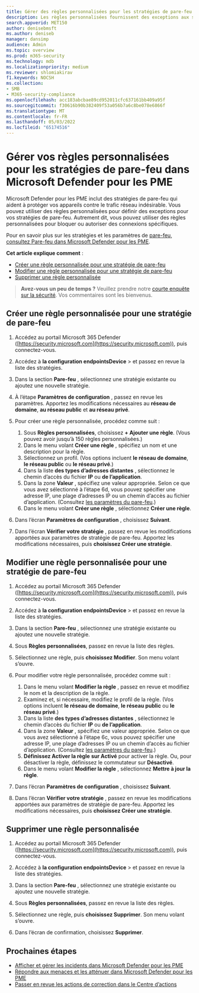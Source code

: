 ```yaml
---
title: Gérer des règles personnalisées pour les stratégies de pare-feu dans Microsoft Defender pour les PME
description: Les règles personnalisées fournissent des exceptions aux stratégies de pare-feu. Vous pouvez utiliser des règles personnalisées pour bloquer ou autoriser des connexions spécifiques dans Defender entreprise.
search.appverid: MET150
author: denisebmsft
ms.author: deniseb
manager: dansimp
audience: Admin
ms.topic: overview
ms.prod: m365-security
ms.technology: mdb
ms.localizationpriority: medium
ms.reviewer: shlomiakirav
f1.keywords: NOCSH
ms.collection:
- SMB
- M365-security-compliance
ms.openlocfilehash: acc183abcbae89cd952011cfc637161bb409a95f
ms.sourcegitcommit: f30616b90b382409f53a056b7a6c8be078e6866f
ms.translationtype: MT
ms.contentlocale: fr-FR
ms.lasthandoff: 05/03/2022
ms.locfileid: "65174516"
---
```

# <a name="manage-your-custom-rules-for-firewall-policies-in-microsoft-defender-for-business"></a>Gérer vos règles personnalisées pour les stratégies de pare-feu dans Microsoft Defender pour les PME

Microsoft Defender pour les PME inclut des stratégies de pare-feu qui aident à protéger vos appareils contre le trafic réseau indésirable. Vous pouvez utiliser des règles personnalisées pour définir des exceptions pour vos stratégies de pare-feu. Autrement dit, vous pouvez utiliser des règles personnalisées pour bloquer ou autoriser des connexions spécifiques.

Pour en savoir plus sur les stratégies et les paramètres de [pare-feu, consultez Pare-feu dans Microsoft Defender pour les PME](mdb-firewall.md).

**Cet article explique comment** :

- [Créer une règle personnalisée pour une stratégie de pare-feu](#create-a-custom-rule-for-a-firewall-policy)
- [Modifier une règle personnalisée pour une stratégie de pare-feu](#edit-a-custom-rule-for-a-firewall-policy)
- [Supprimer une règle personnalisée](#delete-a-custom-rule)

>
> **Avez-vous un peu de temps ?**
> Veuillez prendre notre <a href="https://microsoft.qualtrics.com/jfe/form/SV_0JPjTPHGEWTQr4y" target="_blank">courte enquête sur la sécurité</a>. Vos commentaires sont les bienvenus.
>

## <a name="create-a-custom-rule-for-a-firewall-policy"></a>Créer une règle personnalisée pour une stratégie de pare-feu

1. Accédez au portail Microsoft 365 Defender ([https://security.microsoft.com](https://security.microsoft.com)), puis connectez-vous.

2. Accédez à **la configuration endpointsDevice** >  et passez en revue la liste des stratégies.

3. Dans la section **Pare-feu** , sélectionnez une stratégie existante ou ajoutez une nouvelle stratégie.

4. À l’étape **Paramètres de configuration** , passez en revue les paramètres. Apportez les modifications nécessaires au **réseau de domaine**, **au réseau public** et **au réseau privé**.

5. Pour créer une règle personnalisée, procédez comme suit : 

   1. Sous **Règles personnalisées**, choisissez **+ Ajouter une règle**. (Vous pouvez avoir jusqu’à 150 règles personnalisées.)
   2. Dans le menu volant **Créer une règle** , spécifiez un nom et une description pour la règle.
   3. Sélectionnez un profil. (Vos options incluent **le réseau de domaine**, **le réseau public** ou **le réseau privé**.)
   4. Dans la liste **des types d’adresses distantes** , sélectionnez le chemin d’accès du fichier **IP** ou **de l’application**.
   5. Dans la zone **Valeur** , spécifiez une valeur appropriée. Selon ce que vous avez sélectionné à l’étape 6d, vous pouvez spécifier une adresse IP, une plage d’adresses IP ou un chemin d’accès au fichier d’application. (Consultez [les paramètres du pare-feu](mdb-firewall.md).)
   6. Dans le menu volant **Créer une règle** , sélectionnez **Créer une règle**. 

6. Dans l’écran **Paramètres de configuration** , choisissez **Suivant**.

7. Dans l’écran **Vérifier votre stratégie** , passez en revue les modifications apportées aux paramètres de stratégie de pare-feu. Apportez les modifications nécessaires, puis **choisissez Créer une stratégie**.

## <a name="edit-a-custom-rule-for-a-firewall-policy"></a>Modifier une règle personnalisée pour une stratégie de pare-feu

1. Accédez au portail Microsoft 365 Defender ([https://security.microsoft.com](https://security.microsoft.com)), puis connectez-vous.

2. Accédez à **la configuration endpointsDevice** >  et passez en revue la liste des stratégies.

3. Dans la section **Pare-feu** , sélectionnez une stratégie existante ou ajoutez une nouvelle stratégie.

4. Sous **Règles personnalisées**, passez en revue la liste des règles.

5. Sélectionnez une règle, puis **choisissez Modifier**. Son menu volant s’ouvre.

6. Pour modifier votre règle personnalisée, procédez comme suit :

   1. Dans le menu volant **Modifier la règle** , passez en revue et modifiez le nom et la description de la règle.
   2. Examinez et, si nécessaire, modifiez le profil de la règle. (Vos options incluent **le réseau de domaine**, **le réseau public** ou **le réseau privé**.)
   3. Dans la liste **des types d’adresses distantes** , sélectionnez le chemin d’accès du fichier **IP** ou **de l’application**.
   4. Dans la zone **Valeur** , spécifiez une valeur appropriée. Selon ce que vous avez sélectionné à l’étape 6c, vous pouvez spécifier une adresse IP, une plage d’adresses IP ou un chemin d’accès au fichier d’application. (Consultez [les paramètres du pare-feu](mdb-firewall.md).)
   5. **Définissez Activer la règle** **sur Activé** pour activer la règle. Ou, pour désactiver la règle, définissez le commutateur sur **Désactivé**.
   6. Dans le menu volant **Modifier la règle** , sélectionnez **Mettre à jour la règle**. 

7. Dans l’écran **Paramètres de configuration** , choisissez **Suivant**.

8. Dans l’écran **Vérifier votre stratégie** , passez en revue les modifications apportées aux paramètres de stratégie de pare-feu. Apportez les modifications nécessaires, puis **choisissez Créer une stratégie**.

## <a name="delete-a-custom-rule"></a>Supprimer une règle personnalisée

1. Accédez au portail Microsoft 365 Defender ([https://security.microsoft.com](https://security.microsoft.com)), puis connectez-vous.

2. Accédez à **la configuration endpointsDevice** >  et passez en revue la liste des stratégies.

3. Dans la section **Pare-feu** , sélectionnez une stratégie existante ou ajoutez une nouvelle stratégie.

4. Sous **Règles personnalisées**, passez en revue la liste des règles.

5. Sélectionnez une règle, puis **choisissez Supprimer**. Son menu volant s’ouvre.

6. Dans l’écran de confirmation, choisissez **Supprimer**. 

## <a name="next-steps"></a>Prochaines étapes

- [Afficher et gérer les incidents dans Microsoft Defender pour les PME](mdb-view-manage-incidents.md)
- [Répondre aux menaces et les atténuer dans Microsoft Defender pour les PME](mdb-respond-mitigate-threats.md)
- [Passer en revue les actions de correction dans le Centre d’actions](mdb-review-remediation-actions.md)